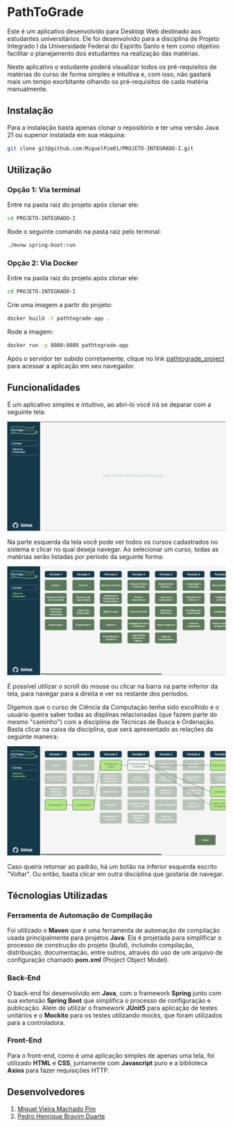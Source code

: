 # PathToGrade

Este é um aplicativo desenvolvido para Desktop Web destinado aos estudantes universitários. Ele foi desenvolvido para a disciplina de Projeto Integrado I da Universidade Federal do Espírito Santo e tem como objetivo facilitar o planejamento dos estudantes na realização das matérias.  

Neste aplicativo o estudante poderá visualizar todos os pré-requisitos de matérias do curso de forma simples e intuitiva e, com isso, não gastará mais um tempo exorbitante olhando os pré-requisitos de cada matéria manualmente.

## Instalação

Para a instalação basta apenas clonar o repositório e ter uma versão Java 21 ou superior instalada em sua máquina:
```bash
git clone git@github.com:MiguelPim01/PROJETO-INTEGRADO-I.git
```

## Utilização

### Opção 1: Via terminal

Entre na pasta raiz do projeto após clonar ele:
```bash
cd PROJETO-INTEGRADO-I
```

Rode o seguinte comando na pasta raiz pelo terminal:
```bash
./mvnw spring-boot:run
```

### Opção 2: Via Docker

Entre na pasta raiz do projeto após clonar ele:
```bash
cd PROJETO-INTEGRADO-I
```

Crie uma imagem a partir do projeto:
```bash
docker build -t pathtograde-app .
```

Rode a imagem:
```bash
docker run -p 8080:8080 pathtograde-app
```

Após o servidor ter subido corretamente, clique no link [pathtograde_project](http://localhost:8080/) para acessar a aplicação em seu navegador.

## Funcionalidades

É um aplicativo simples e intuitivo, ao abri-lo você irá se deparar com a seguinte tela:
  
![alt text](readme-images/image.png)

Na parte esquerda da tela você pode ver todos os cursos cadastrados no sistema e clicar no qual deseja navegar. Ao selecionar um curso, todas as matérias serão listadas por período da seguinte forma:

![alt text](readme-images/image-1.png)

É possível utilizar o scroll do mouse ou clicar na barra na parte inferior da tela, para navegar para a direita e ver os restante dos períodos.

Digamos que o curso de Ciência da Computação tenha sido escolhido e o usuário queira saber todas as displinas relacionadas (que fazem parte do mesmo "caminho") com a disciplina de Técnicas de Busca e Ordenação. Basta clicar na caixa da disciplina, que será apresentado as relações da seguinte maneira:

![alt text](readme-images/image-2.png)

Caso queira retornar ao padrão, há um botão na inferior esquerda escrito "Voltar". Ou então, basta clicar em outra disciplina que gostaria de navegar.

## Técnologias Utilizadas

### Ferramenta de Automação de Compilação

Foi utilizado o **Maven** que é uma ferramenta de automação de compilação usada principalmente para projetos **Java**. Ela é projetada para simplificar o processo de construção do projeto (build), incluindo compilação, distribuição, documentação, entre outros, através do uso de um arquivo de configuração chamado **pom.xml** (Project Object Model). 

### Back-End

O back-end foi desenvolvido em **Java**, com o framework **Spring** junto com sua extensão **Spring Boot** que simplifica o processo de configuração e publicação. Além de utilizar o framework **JUnit5** para aplicação de testes unitários e o **Mockito** para os testes utilizando mocks, que foram utilizados para a controladora.

### Front-End

Para o front-end, como é uma aplicação simples de apenas uma tela, foi utilizado **HTML** e **CSS**, juntamente com **Javascript** puro e a biblioteca **Axios** para fazer requisições HTTP.

## Desenvolvedores

1. [Miguel Vieira Machado Pim](https://github.com/MiguelPim01)  
2. [Pedro Henrique Bravim Duarte](https://github.com/PhenBD)
